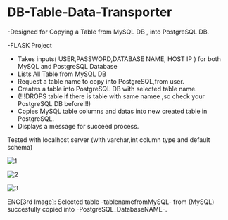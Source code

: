 # DB-Table-Data-Transporter
-Designed for Copying a Table from MySQL DB , into PostgreSQL DB.

-FLASK Project

- Takes inputs( USER,PASSWORD,DATABASE NAME, HOST IP ) for both MySQL and PostgreSQL Database
- Lists All Table from MySQL DB
- Request a table name to copy into PostgreSQL,from user.
- Creates a table into PostgreSQL DB with selected table name.
- (!!!DROPS table if there is table with same namee ,so check your PostgreSQL DB before!!!)
- Copies MySQL table columns and datas into new created table in PostgreSQL.
- Displays a message for succeed process.


Tested with localhost server (with varchar,int column type and default schema)


![1](https://user-images.githubusercontent.com/62523196/109721919-0b16a180-7bbd-11eb-94bc-95684730733e.PNG)

![2](https://user-images.githubusercontent.com/62523196/109721953-1669cd00-7bbd-11eb-9021-b3c0c3b92138.PNG)

![3](https://user-images.githubusercontent.com/62523196/109721963-1b2e8100-7bbd-11eb-982b-6e0f6afdd830.PNG)

ENG[3rd Image]: Selected table -tablenamefromMySQL- from (MySQL) succesfully copied into -PostgreSQL_DatabaseNAME-.
